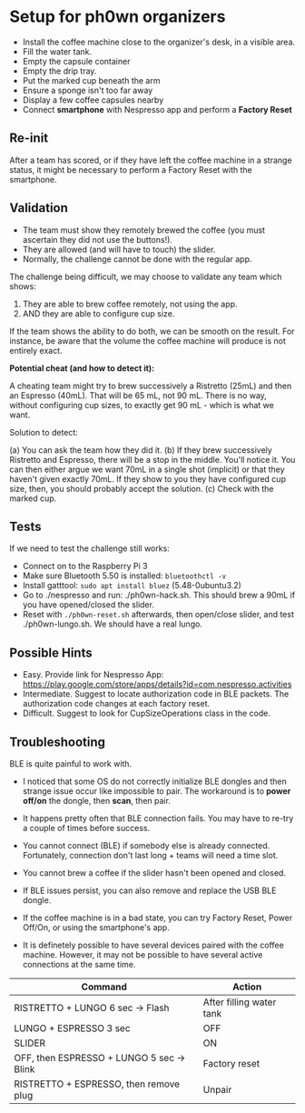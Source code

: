 # Setup for ph0wn organizers

- Install the coffee machine close to the organizer's desk, in a visible area.
- Fill the water tank.
- Empty the capsule container
- Empty the drip tray.
- Put the marked cup beneath the arm
- Ensure a sponge isn't too far away
- Display a few coffee capsules nearby
- Connect **smartphone** with Nespresso app and perform a **Factory Reset**

## Re-init

After a team has scored, or if they have left the coffee machine in a strange status, it might be necessary to perform a Factory Reset with the smartphone.


## Validation

- The team must show they remotely brewed the coffee (you must ascertain they did not use the buttons!).
- They are allowed (and will have to touch) the slider.
- Normally, the challenge cannot be done with the regular app.

The challenge being difficult, we may choose to validate any team which shows:

1. They are able to brew coffee remotely, not using the app.
2. AND they are able to configure cup size.

If the team shows the ability to do both, we can be smooth on the result. For instance, be aware that the volume the coffee machine will produce is not entirely exact.

**Potential cheat (and how to detect it):**

A cheating team might try to brew successively a Ristretto (25mL) and then an Espresso (40mL). That will be 65 mL, not 90 mL. There is no way, without configuring cup sizes, to exactly get 90 mL - which is what we want.

Solution to detect:

(a) You can ask the team how they did it.
(b) If they brew successively Ristretto and Espresso, there will be a stop in the middle. You'll notice it. You can then either argue we want 70mL in a single shot (implicit) or that they haven't given exactly 70mL. If they show to you they have configured cup size, then, you should probably accept the solution.
(c) Check with the marked cup.

## Tests

If we need to test the challenge still works:

- Connect on to the Raspberry Pi 3
- Make sure Bluetooth 5.50 is installed: `bluetoothctl -v`
- Install gatttool: `sudo apt install bluez` (5.48-0ubuntu3.2)
- Go to ./nespresso and run: ./ph0wn-hack.sh. This should brew a 90mL if you have opened/closed the slider.
- Reset with `./ph0wn-reset.sh` afterwards, then open/close slider, and test ./ph0wn-lungo.sh. We should have a real lungo.


## Possible Hints

- Easy. Provide link for Nespresso App: https://play.google.com/store/apps/details?id=com.nespresso.activities
- Intermediate. Suggest to locate authorization code in BLE packets. The authorization code changes at each factory reset.
- Difficult. Suggest to look for CupSizeOperations class in the code.


## Troubleshooting

BLE is quite painful to work with.

- I noticed that some OS do not correctly initialize BLE dongles and then strange issue occur like impossible to pair. The workaround is to **power off/on** the dongle, then **scan**, then pair.

- It happens pretty often that BLE connection fails. You may have to re-try a couple of times before success.

- You cannot connect (BLE) if somebody else is already connected. Fortunately, connection don't last long + teams will need a time slot.

- You cannot brew a coffee if the slider hasn't been opened and closed.

- If BLE issues persist, you can also remove and replace the USB BLE dongle.

- If the coffee machine is in a bad state, you can try Factory Reset, Power Off/On, or using the smartphone's app.

- It is definetely possible to have several devices paired with the coffee machine. However, it may not be possible to have several active connections at the same time.


| Command              | Action                                  |
| ------------------------- | ------------------------------------- |
| RISTRETTO + LUNGO 6 sec -> Flash | After filling water tank |
| LUNGO + ESPRESSO 3 sec | OFF |
| SLIDER | ON |
| OFF, then ESPRESSO + LUNGO 5 sec -> Blink | Factory reset |
| RISTRETTO + ESPRESSO, then remove plug | Unpair |



